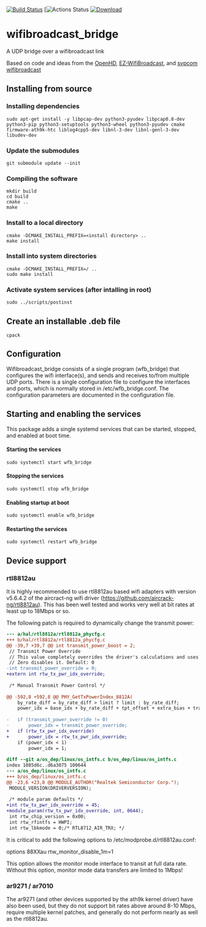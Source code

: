 [![Build Status](https://travis-ci.com/webbbn/wifibroadcast_bridge.svg?branch=master)](https://travis-ci.com/webbbn/wifibroadcast_bridge)   [![Actions Status](https://github.com/OpenHD/wifibroadcast_bridge/workflows/build-debs/badge.svg) [ ![Download](https://api.bintray.com/packages/webbbn/openhd_test/wifibroadcast_bridge/images/download.svg) ](https://bintray.com/webbbn/openhd_test/wifibroadcast_bridge/_latestVersion)

# wifibroadcast_bridge
A UDP bridge over a wifibroadcast link

Based on code and ideas from the [OpenHD](https://github.com/HD-Fpv/Open.HD "OpenHD"), [EZ-WifiBroadcast](https://github.com/rodizio1/EZ-WifiBroadcast "EZ-WifiBroadcast"), and [svpcom wifibroadcast](https://github.com/svpcom/wifibroadcast "svpcom wifibroadcast")

## Installing from source

### Installing dependencies

~~~
sudo apt-get install -y libpcap-dev python3-pyudev libpcap0.8-dev python3-pip python3-setuptools python3-wheel python3-pyudev cmake firmware-ath9k-htc liblog4cpp5-dev libnl-3-dev libnl-genl-3-dev libudev-dev
~~~

### Update the submodules

~~~
git submodule update --init
~~~

### Compiling the software

~~~
mkdir build
cd build
cmake ..
make
~~~

### Install to a local directory

~~~
cmake -DCMAKE_INSTALL_PREFIX=<install directory> ..
make install
~~~

### Install into system directories

~~~
cmake -DCMAKE_INSTALL_PREFIX=/ ..
sudo make install
~~~

### Activate system services (after intalling in root)

~~~
sudo ../scripts/postinst
~~~

## Create an installable .deb file

~~~
cpack
~~~

## Configuration

Wifibroadcast_bridge consists of a single program (wfb_bridge) that configures the wifi interface(s), and sends and receives to/from multiple UDP ports. There is a single configuration file to configure the interfaces and ports, which is normally stored in /etc/wfb_bridge.conf. The configuration parameters are documented in the configuration file.

## Starting and enabling the services

This package adds a single systemd services that can be started, stopped, and enabled at boot time.

#### Starting the services

~~~
sudo systemctl start wfb_bridge
~~~

#### Stopping the services

~~~
sudo systemctl stop wfb_bridge
~~~

#### Enabling startup at boot

~~~
sudo systemctl enable wfb_bridge
~~~

#### Restarting the services

~~~
sudo systemctl restart wfb_bridge
~~~

## Device support

### rtl8812au

It is highly recommended to use rtl8812au based wifi adapters with version v5.6.4.2 of the aircract-ng wifi driver (https://github.com/aircrack-ng/rtl8812au). This has been well tested and works very well at bit rates at least up to 18Mbps or so.

The following patch is required to dynamically change the transmit power:

``` diff
--- a/hal/rtl8812a/rtl8812a_phycfg.c
+++ b/hal/rtl8812a/rtl8812a_phycfg.c
@@ -39,7 +39,7 @@ int transmit_power_boost = 2;
 // Transmit Power Override
 // This value completely overrides the driver's calculations and uses only one value for all transmissions.
 // Zero disables it. Default: 0
-int transmit_power_override = 0;
+extern int rtw_tx_pwr_idx_override;
 
 /* Manual Transmit Power Control */
 
@@ -592,8 +592,8 @@ PHY_GetTxPowerIndex_8812A(
 	by_rate_diff = by_rate_diff > limit ? limit : by_rate_diff;
 	power_idx = base_idx + by_rate_diff + tpt_offset + extra_bias + transmit_power_boost;
 
-	if (transmit_power_override != 0)
-		power_idx = transmit_power_override;
+	if (rtw_tx_pwr_idx_override)
+		power_idx = rtw_tx_pwr_idx_override;
 	if (power_idx < 1)
 		power_idx = 1;
 
diff --git a/os_dep/linux/os_intfs.c b/os_dep/linux/os_intfs.c
index 1085d6c..d6a3075 100644
--- a/os_dep/linux/os_intfs.c
+++ b/os_dep/linux/os_intfs.c
@@ -23,6 +23,8 @@ MODULE_AUTHOR("Realtek Semiconductor Corp.");
 MODULE_VERSION(DRIVERVERSION);
 
 /* module param defaults */
+int rtw_tx_pwr_idx_override = 45;
+module_param(rtw_tx_pwr_idx_override, int, 0644);
 int rtw_chip_version = 0x00;
 int rtw_rfintfs = HWPI;
 int rtw_lbkmode = 0;/* RTL8712_AIR_TRX; */
```

It is critical to add the following options to /etc/modprobe.d/rtl8812au.conf:

options 88XXau rtw_monitor_disable_1m=1

This option allows the monitor mode interface to transit at full data rate. Without this option, monitor mode data transfers are limited to 1Mbps!

### ar9271 / ar7010

The ar9271 (and other devices supported by the ath9k kernel driver) have also been used, but they do not support bit rates above around 8-10 Mbps, require multiple kernel patches, and generally do not perform nearly as well as the rtl8812au.
